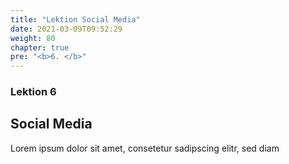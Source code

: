 ```yaml
---
title: "Lektion Social Media"
date: 2021-03-09T09:52:29
weight: 80 
chapter: true
pre: "<b>6. </b>"
---
```


### Lektion 6
## Social Media

Lorem ipsum dolor sit amet, consetetur sadipscing elitr, sed diam 
